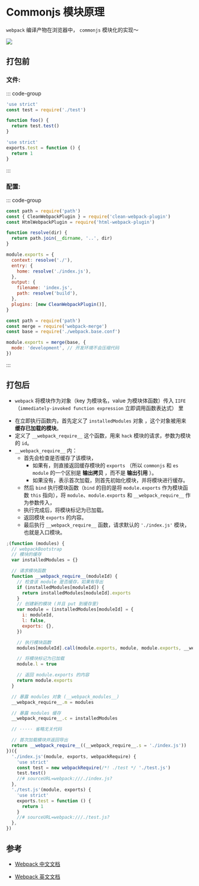 # Commonjs 模块原理

`webpack` 编译产物在浏览器中， `commonjs` 模块化的实现～

<img src="https://cdn.jsdelivr.net/gh/zhixiangyao/CDN/images/icon/webpack.jpeg" class="m-3 rounded-md" />

## 打包前

### 文件:

::: code-group

```js [./index.js]
'use strict'
const test = require('./test')

function foo() {
  return test.test()
}
```

```js [./test.js]
'use strict'
exports.test = function () {
  return 1
}
```

:::

### 配置:

::: code-group

```js [./webpack.base.conf.js]
const path = require('path')
const { CleanWebpackPlugin } = require('clean-webpack-plugin')
const HtmlWebpackPlugin = require('html-webpack-plugin')

function resolve(dir) {
  return path.join(__dirname, '..', dir)
}

module.exports = {
  context: resolve('./'),
  entry: {
    home: resolve('./index.js'),
  },
  output: {
    filename: 'index.js',
    path: resolve('build'),
  },
  plugins: [new CleanWebpackPlugin()],
}
```

```js [./webpack.prod.conf.js]
const path = require('path')
const merge = require('webpack-merge')
const base = require('./webpack.base.conf')

module.exports = merge(base, {
  mode: 'development', // 开发环境不会压缩代码
})
```

:::

## 打包后

- `webpack` 将模块作为对象（key 为模块名，value 为模块体函数）传入 `IIFE`（`immediately-invoked function expression` 立即调用函数表达式） 里

* 在立即执行函数内，首先定义了 `installedModules` 对象 ，这个对象被用来 **缓存已加载的模块**。
* 定义了 `__webpack_require__` 这个函数，用来 `hack` 模块的请求，参数为模块的 `id`。
* `__webpack_require__` 内：
  - 首先会检查是否缓存了该模块，
    - 如果有，则直接返回缓存模块的 `exports` （所以 `commonjs` 和 `es module` 的一个区别是 **输出拷贝** ，而不是 **输出引用** ）。
    - 如果没有，表示首次加载，则首先初始化模块，并将模块进行缓存。
  - 然后 `bind` 执行模块函数（`bind` 的目的是将 `module.exports` 作为模块函数 `this` 指向），将 `module`、`module.exports` 和 `__webpack_require__` 作为参数传入，
  - 执行完成后，将模块标记为已加载。
  - 返回模块 `exports` 的内容。
  - 最后执行 `__webpack_require__` 函数，请求默认的 `'./index.js'` 模块，也就是入口模块。

```js
;(function (modules) {
  // webpackBootstrap
  // 模块的缓存
  var installedModules = {}

  // 请求模块函数
  function __webpack_require__(moduleId) {
    // 检查该 module 是否缓存，如果有导出
    if (installedModules[moduleId]) {
      return installedModules[moduleId].exports
    }
    // 创建新的模块 (并且 put 到缓存里)
    var module = (installedModules[moduleId] = {
      i: moduleId,
      l: false,
      exports: {},
    })

    // 执行模块函数
    modules[moduleId].call(module.exports, module, module.exports, __webpack_require__)

    // 将模块标记为已加载
    module.l = true

    // 返回 module.exports 的内容
    return module.exports
  }

  // 暴露 modules 对象 (__webpack_modules__)
  __webpack_require__.m = modules

  // 暴露 modules 缓存
  __webpack_require__.c = installedModules

  // ····· 省略无关代码

  // 首次加载模块并返回导出
  return __webpack_require__((__webpack_require__.s = './index.js'))
})({
  './index.js'(module, exports, webpackRequire) {
    'use strict'
    const test = new webpackRequire(/*! ./test */ './test.js')
    test.test()
    //# sourceURL=webpack:///./index.js?
  },
  './test.js'(module, exports) {
    'use strict'
    exports.test = function () {
      return 1
    }
    //# sourceURL=webpack:///./test.js?
  },
})
```

## 参考

- [Webpack 中文文档](https://webpack.docschina.org/)

- [Webpack 英文文档](https://webpack.js.org/)
